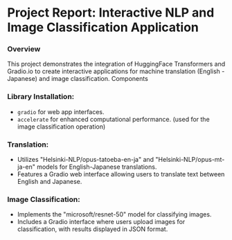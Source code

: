 # Project Report: Interactive NLP and Image Classification Application
### Overview
This project demonstrates the integration of HuggingFace Transformers and Gradio.io to create interactive applications for machine translation (English - Japanese) and image classification.
Components
### Library Installation:
-	`gradio` for web app interfaces.
-	`accelerate` for enhanced computational performance. (used for the image classification operation)
### Translation:
-	Utilizes "Helsinki-NLP/opus-tatoeba-en-ja" and "Helsinki-NLP/opus-mt-ja-en" models for English-Japanese translations.
-	Features a Gradio web interface allowing users to translate text between English and Japanese.
### Image Classification:
-	Implements the "microsoft/resnet-50" model for classifying images.
-	Includes a Gradio interface where users upload images for classification, with results displayed in JSON format.
